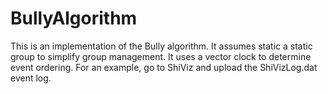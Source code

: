 # BullyAlgorithm

This is an implementation of the Bully algorithm. It assumes static a static group to simplify group management.
It uses a vector clock to determine event ordering. For an example, go to ShiViz and upload the ShiVizLog.dat event log.
